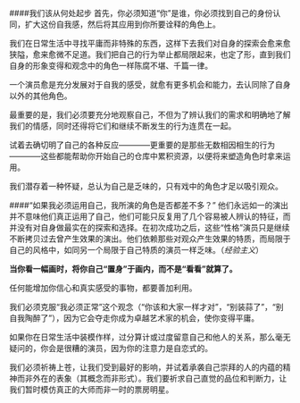 ####我们该从何处起步
首先，你必须知道“你”是谁，你必须找到自己的身份认同，扩大这份自我感，然后将其应用到你所要诠释的角色上。

我们在日常生活中寻找平庸而非特殊的东西，这样下去我们对自身的探索会愈来愈狭隘，愈来愈微不足道。我们把自己的行为举止都局限起来，也定了形，直到我们自身的形象变得和观念中的角色一样陈腐不堪、千篇一律。

一个演员愈是充分发展对于自我的感受，就愈有更多机会和能力，去认同除了自身以外的其他角色。

最重要的是，我们必须要充分地观察自己，不但为了辨认我们的需求和明确地了解我们的情感，同时还得将它们和继续不断发生的行为连贯在一起。

试着去确切明了自己的各种反应————更重要的是那些无数相因相生的行为————这些都能帮助你开始自己的仓库中累积资源，以便将来塑造角色时拿来运用。

我们潜存着一种怀疑，总认为自己是乏味的，只有戏中的角色才足以吸引观众。

####“如果我必须运用自己，我所演的角色是否都差不多？”
他们永远如一的演出并不意味他们真正运用了自己，他们可能只反复用了几个容易被人辨认的特征，而并没有对自身做最实在的探索和选择。在初次成功之后，这些“性格”演员只是继续不断拷贝过去曾产生效果的演出。他们依赖那些对观众产生效果的特质，而局限于自己的风格中，如同另一个局限于自己特质的演员一样乏味。（*经验主义*）

**当你看一幅画时，将你自己“置身”于画内，而不是“看看”就算了。**

任何能增加你信心和真实感受的事物，都要善加利用。

我们必须克服“我必须正常”这个观念（“你该和大家一样才对”，“别装蒜了”，“别自我陶醉了”），因为它会夺走你成为卓越艺术家的机会，使你变得平庸。

如果你在日常生活中装模作样，过分算计或过度留意自己和他人的关系，那么毫无疑问的，你会是很糟的演员，因为你的注意力是自恋式的。

我们必须祈祷上苍，让我们受到最好的影响，并试着承袭自己崇拜的人的内蕴的精神而非外在的表象（其概念而非形式）。我们要祈求自己直觉的品位和判断力，让我们暂时模仿真正的大师而非一时的票房明星。
